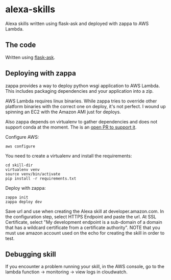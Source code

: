 # alexa-skills

Alexa skills written using flask-ask and deployed with zappa to AWS Lambda.

## The code

Written using [flask-ask](https://github.com/johnwheeler/flask-ask).

## Deploying with zappa

zappa provides a way to deploy python wsgi application to AWS Lambda. This includes packaging dependencies and your application into a zip. 

AWS Lambda requires linux binaries. While zappa tries to override other platform binaries with the correct one on deploy, it's not perfect. I wound up spinning an EC2 with the Amazon AMI just for deploys.

Also zappa depends on virtualenv to gather dependencies and does not support conda at the moment. The is an [open PR to support it](https://github.com/Miserlou/Zappa/pull/108).

Configure AWS:

```
aws configure
```

You need to create a virtualenv and install the requirements:

```
cd skill-dir
virtualenv venv
source venv/bin/activate
pip install -r requirements.txt
```

Deploy with zappa:

```
zappa init
zappa deploy dev
```

Save url and use when creating the Alexa skill at developer.amazon.com. In the configuration step, select HTTPS Endpoint and paste the url.  At SSL Certificate, select "My development endpoint is a sub-domain of a domain that has a wildcard certificate from a certificate authority". NOTE that you must use amazon account used on the echo for creating the skill in order to test.

## Debugging skill

If you encounter a problem running your skill, in the AWS console, go to the lambda function -> monitoring -> view logs in cloudwatch.
